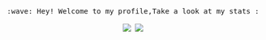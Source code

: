 

<!--
**deaningo/deaningo** is a ✨ _special_ ✨ repository because its `README.md` (this file) appears on your GitHub profile.

Here are some ideas to get you started:

- 🔭 I’m currently working on ...
- 🌱 I’m currently learning ...
- 👯 I’m looking to collaborate on ...
- 🤔 I’m looking for help with ...
- 💬 Ask me about ...
- 📫 How to reach me: ...
- 😄 Pronouns: ...
- ⚡ Fun fact: ...
-->
<p align="center">
  <samp>
    :wave: Hey! Welcome to my profile,Take a look at my stats :<br><br>
    <img align="center" src="https://github-readme-stats.vercel.app/api?username=deaningo&show_icons=true&theme=highcontrast" />
    <img align="center" src="https://github-readme-stats.vercel.app/api/top-langs/?username=deaningo&layout=compact">
  </samp>
<br>
</p>

